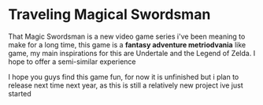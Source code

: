 # Traveling Magical Swordsman

That Magic Swordsman is a new video game series i've been meaning to make for a long time, this game is a **fantasy adventure metriodvania** like game, my main inspirations for this are Undertale and the Legend of Zelda. I hope to offer a semi-similar experience 

I hope you guys find this game fun, for now it is unfinished but i plan to release next time next year, as this is still a relatively new project ive just started 
